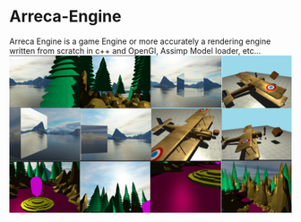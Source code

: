 # Arreca-Engine
Arreca Engine is a game Engine or more accurately a rendering engine written from scratch in c++ and OpenGl, Assimp Model loader, etc...
![This is an image](https://github.com/Liton-Barman/Arreca-Engine/blob/main/ArrecaEngine.png)
